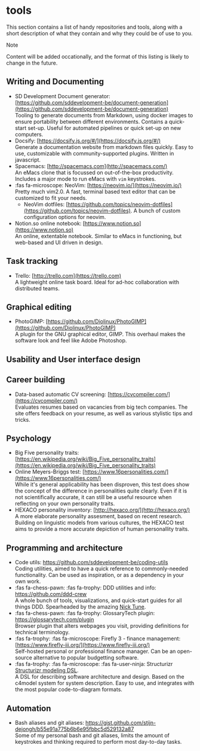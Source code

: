 # tools


This section contains a list of handy repositories and tools, along with a short description of what they contain and why they could be of use to you.

> [!NOTE]
> Content will be added occationally, and the format of this listing is likely to change in the future.

## Writing and Documenting

* SD Development Document generator: [https://github.com/sddevelopment-be/document-generation](https://github.com/sddevelopment-be/document-generation)  
Tooling to generate documents from Markdown, using docker images to ensure portability between different environments. Contains a quick-start set-up. Useful for automated pipelines or quick set-up on new computers.
* Docsify: [https://docsify.js.org/#/](https://docsify.js.org/#/)  
Generate a documentation website from markdown files quickly. Easy to use, customizable with community-supported plugins. Written in javascript.
* Spacemacs: [http://spacemacs.com](http://spacemacs.com/)  
An eMacs clone that is focussed on out-of-the-box productivity. Includes a major mode to run eMacs with `vim` keystrokes.
* :fas fa-microscope: NeoVim: [https://neovim.io/](https://neovim.io/)  
Pretty much vim2.0. A fast, terminal based text editor that can be customized to fit your needs.
  * NeoVim dotfiles: [https://github.com/topics/neovim-dotfiles](https://github.com/topics/neovim-dotfiles). A bunch of custom configuration options for neovim.
* Notion.so online notebook: [https://www.notion.so](https://www.notion.so)  
An online, extentable notebook. Similar to eMacs in functioning, but web-based and UI driven in design.

## Task tracking

* Trello: [http://trello.com](https://trello.com)  
A lightweight online task board. Ideal for ad-hoc collaboration with distributed teams.

## Graphical editing

* PhotoGIMP: [https://github.com/Diolinux/PhotoGIMP](https://github.com/Diolinux/PhotoGIMP)  
A plugin for the GNU graphical editor, GIMP. This overhaul makes the software look and feel like Adobe Photoshop.

## Usability and User interface design

## Career building

* Data-based automatic CV screening: [https://cvcompiler.com/](https://cvcompiler.com/)  
Evaluates resumes based on vacancies from big tech companies. The site offers feedback on your resume, as well as various stylistic tips and tricks.

## Psychology

* Big Five personality traits: [https://en.wikipedia.org/wiki/Big_Five_personality_traits](https://en.wikipedia.org/wiki/Big_Five_personality_traits)
* Online Meyers-Briggs test: [https://www.16personalities.com/](https://www.16personalities.com/)  
While it's general applicability has been disproven, this test does show the concept of the difference in personalities quite clearly. Even if it is not scientifically accurate, it can still be a useful  resource when reflecting on your own personality traits.
* HEXACO personality inventory: [http://hexaco.org/](http://hexaco.org/)  
A more elaborate personality assesment, based on recent research. Building on linguistic models from various cultures, the HEXACO test aims to provide a more accurate depiction of human personallity traits.

## Programming and architecture
* Code utils: https://github.com/sddevelopment-be/coding-utils  
Coding utilities, aimed to have a quick reference to commonly-needed functionality. Can be used as inspiration, or as a dependency in your own work.
* :fas fa-chess-pawn: :fas fa-trophy: DDD utilities and info: https://github.com/ddd-crew  
A whole bunch of tools, visualizations, and quick-start guides for all things DDD. Spearheaded by the amazing [Nick Tune](https://github.com/NTCoding).
* :fas fa-chess-pawn: :fas fa-trophy: GlossaryTech plugin: https://glossarytech.com/plugin  
Browser plugin that alters webpages you visit, providing definitions for technical terminology.
* :fas fa-trophy:  :fas fa-microscope: Firefly 3 - finance management: [https://www.firefly-iii.org/](https://www.firefly-iii.org/)  
Self-hosted personal or professional finance manager. Can be an open-source alternative to popular budgetting software.
* :fas fa-trophy:  :fas fa-microscope: :fas fa-user-ninja: Structurizr [Structurizr modeling DSL](https://github.com/structurizr/dsl).  
A DSL for describing software architecture and design. Based on the c4model system for system description. Easy to use, and integrates with the most popular code-to-diagram formats.

## Automation
* Bash aliases and git aliases: https://gist.github.com/stijn-dejongh/b55e91a775b6b6e95fbbc5d529132a87  
Some of my personal bash and git aliases, limits the amount of keystrokes and thinking required to perform most day-to-day tasks.


